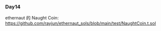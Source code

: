 
### Day14
ethernaut 的 Naught Coin: https://github.com/rayjun/ethernaut_sols/blob/main/test/NaughtCoin.t.sol
